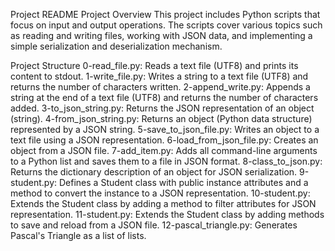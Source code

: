 Project README
Project Overview
This project includes Python scripts that focus on input and output operations. The scripts cover various topics such as reading and writing files, working with JSON data, and implementing a simple serialization and deserialization mechanism.

Project Structure
0-read_file.py: Reads a text file (UTF8) and prints its content to stdout.
1-write_file.py: Writes a string to a text file (UTF8) and returns the number of characters written.
2-append_write.py: Appends a string at the end of a text file (UTF8) and returns the number of characters added.
3-to_json_string.py: Returns the JSON representation of an object (string).
4-from_json_string.py: Returns an object (Python data structure) represented by a JSON string.
5-save_to_json_file.py: Writes an object to a text file using a JSON representation.
6-load_from_json_file.py: Creates an object from a JSON file.
7-add_item.py: Adds all command-line arguments to a Python list and saves them to a file in JSON format.
8-class_to_json.py: Returns the dictionary description of an object for JSON serialization.
9-student.py: Defines a Student class with public instance attributes and a method to convert the instance to a JSON representation.
10-student.py: Extends the Student class by adding a method to filter attributes for JSON representation.
11-student.py: Extends the Student class by adding methods to save and reload from a JSON file.
12-pascal_triangle.py: Generates Pascal's Triangle as a list of lists.
